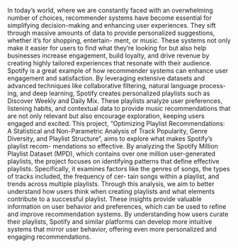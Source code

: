 In today’s world, where we are constantly faced with an overwhelming number of choices, recommender systems have become essential for simplifying decision-making and enhancing user experiences. They sift through massive amounts of data to provide personalized suggestions, whether it’s for shopping, entertain- ment, or music. These systems not only make it easier for users to find what they’re looking for but also help businesses increase engagement, build loyalty, and drive revenue by creating highly tailored experiences that resonate with their audience.
Spotify is a great example of how recommender systems can enhance user engagement and satisfaction. By leveraging extensive datasets and advanced techniques like collaborative filtering, natural language process- ing, and deep learning, Spotify creates personalized playlists such as Discover Weekly and Daily Mix. These playlists analyze user preferences, listening habits, and contextual data to provide music recommendations that are not only relevant but also encourage exploration, keeping users engaged and excited.
This project, “Optimizing Playlist Recommendations: A Statistical and Non-Parametric Analysis of Track Popularity, Genre Diversity, and Playlist Structure”, aims to explore what makes Spotify’s playlist recom- mendations so effective. By analyzing the Spotify Million Playlist Dataset (MPD), which contains over one million user-generated playlists, the project focuses on identifying patterns that define effective playlists. Specifically, it examines factors like the genres of songs, the types of tracks included, the frequency of cer- tain songs within a playlist, and trends across multiple playlists. Through this analysis, we aim to better understand how users think when creating playlists and what elements contribute to a successful playlist.
These insights provide valuable information on user behavior and preferences, which can be used to refine and improve recommendation systems. By understanding how users curate their playlists, Spotify and similar platforms can develop more intuitive systems that mirror user behavior, offering even more personalized and engaging recommendations.
